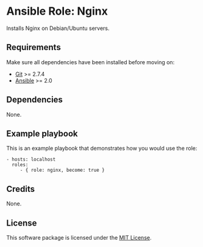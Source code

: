 # Ansible Role: Nginx

Installs Nginx on Debian/Ubuntu servers.

## Requirements

Make sure all dependencies have been installed before moving on:

* [Git](https://git-scm.com/) >= 2.7.4
* [Ansible](https://www.ansible.com/) >= 2.0

## Dependencies

None.

## Example playbook

This is an example playbook that demonstrates how you would use the role:

    - hosts: localhost
      roles:
         - { role: nginx, become: true }

## Credits

None.

## License

This software package is licensed under the [MIT License](https://opensource.org/licenses/MIT).
